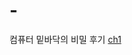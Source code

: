 # -
컴퓨터 밑바닥의 비밀 후기
[ch1](https://github.com/sengmin14/-/blob/main/ch1/%EC%9A%B4%EC%98%81%EC%B2%B4%EC%A0%9C.md)
